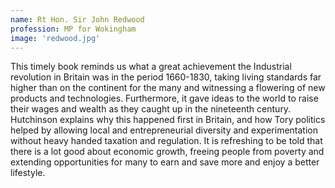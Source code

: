 ```yaml
---
name: Rt Hon. Sir John Redwood
profession: MP for Wokingham
image: 'redwood.jpg'
---
```


This timely book reminds us what a great achievement the Industrial revolution in Britain was in the period 1660-1830, taking living standards far higher than on the continent for the many and witnessing a flowering of new products and technologies. Furthermore, it gave ideas to the world to raise their wages and wealth as they caught up in the nineteenth century. Hutchinson explains why this happened first in Britain, and how Tory politics helped by allowing local and entrepreneurial diversity and experimentation without heavy handed taxation and regulation. It is refreshing to be told that there is a lot good about economic growth, freeing people from poverty and extending opportunities for many to earn and save more and enjoy a better lifestyle.
